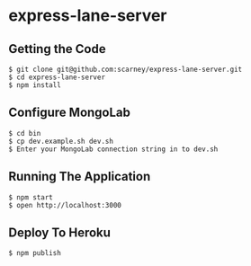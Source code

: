# express-lane-server

## Getting the Code

    $ git clone git@github.com:scarney/express-lane-server.git
    $ cd express-lane-server
    $ npm install
    
## Configure MongoLab

    $ cd bin
    $ cp dev.example.sh dev.sh
    $ Enter your MongoLab connection string in to dev.sh

## Running The Application

    $ npm start
    $ open http://localhost:3000

## Deploy To Heroku
    
    $ npm publish